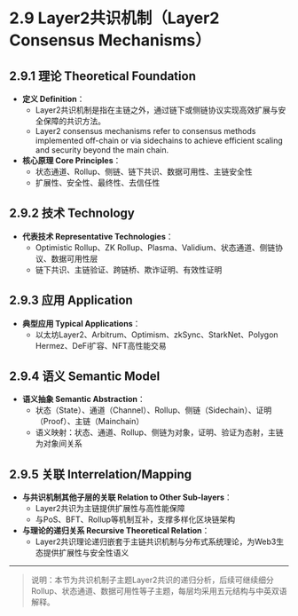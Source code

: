 # 2.9 Layer2共识机制（Layer2 Consensus Mechanisms）

## 2.9.1 理论 Theoretical Foundation

- **定义 Definition**：
  - Layer2共识机制是指在主链之外，通过链下或侧链协议实现高效扩展与安全保障的共识方法。
  - Layer2 consensus mechanisms refer to consensus methods implemented off-chain or via sidechains to achieve efficient scaling and security beyond the main chain.
- **核心原理 Core Principles**：
  - 状态通道、Rollup、侧链、链下共识、数据可用性、主链安全性
  - 扩展性、安全性、最终性、去信任性

## 2.9.2 技术 Technology

- **代表技术 Representative Technologies**：
  - Optimistic Rollup、ZK Rollup、Plasma、Validium、状态通道、侧链协议、数据可用性层
  - 链下共识、主链验证、跨链桥、欺诈证明、有效性证明

## 2.9.3 应用 Application

- **典型应用 Typical Applications**：
  - 以太坊Layer2、Arbitrum、Optimism、zkSync、StarkNet、Polygon Hermez、DeFi扩容、NFT高性能交易

## 2.9.4 语义 Semantic Model

- **语义抽象 Semantic Abstraction**：
  - 状态（State）、通道（Channel）、Rollup、侧链（Sidechain）、证明（Proof）、主链（Mainchain）
  - 语义映射：状态、通道、Rollup、侧链为对象，证明、验证为态射，主链为对象间关系

## 2.9.5 关联 Interrelation/Mapping

- **与共识机制其他子层的关联 Relation to Other Sub-layers**：
  - Layer2共识为主链提供扩展性与高性能保障
  - 与PoS、BFT、Rollup等机制互补，支撑多样化区块链架构
- **与理论的递归关系 Recursive Theoretical Relation**：
  - Layer2共识理论递归嵌套于主链共识机制与分布式系统理论，为Web3生态提供扩展性与安全性语义

---

> 说明：本节为共识机制子主题Layer2共识的递归分析，后续可继续细分Rollup、状态通道、数据可用性等子主题，每层均采用五元结构与中英双语解释。
